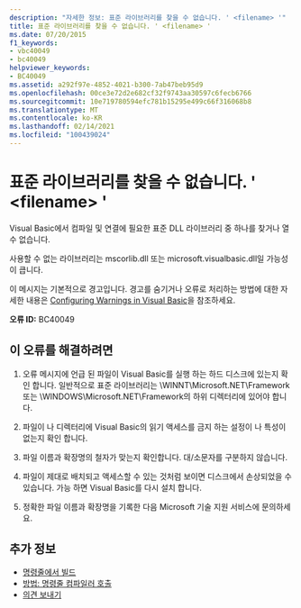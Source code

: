 ```yaml
---
description: "자세한 정보: 표준 라이브러리를 찾을 수 없습니다. ' <filename> '"
title: 표준 라이브러리를 찾을 수 없습니다. ' <filename> '
ms.date: 07/20/2015
f1_keywords:
- vbc40049
- bc40049
helpviewer_keywords:
- BC40049
ms.assetid: a292f97e-4852-4021-b300-7ab47beb95d9
ms.openlocfilehash: 00ce3e72d2e682cf32f9743aa30597c6fecb6766
ms.sourcegitcommit: 10e719780594efc781b15295e499c66f316068b8
ms.translationtype: MT
ms.contentlocale: ko-KR
ms.lasthandoff: 02/14/2021
ms.locfileid: "100439024"
---
```

# <a name="could-not-find-standard-library-filename"></a>표준 라이브러리를 찾을 수 없습니다. ' \<filename> '

Visual Basic에서 컴파일 및 연결에 필요한 표준 DLL 라이브러리 중 하나를 찾거나 열 수 없습니다.  
  
 사용할 수 없는 라이브러리는 mscorlib.dll 또는 microsoft.visualbasic.dll일 가능성이 큽니다.  
  
 이 메시지는 기본적으로 경고입니다. 경고를 숨기거나 오류로 처리하는 방법에 대한 자세한 내용은 [Configuring Warnings in Visual Basic](/visualstudio/ide/configuring-warnings-in-visual-basic)을 참조하세요.  
  
 **오류 ID:** BC40049  
  
## <a name="to-correct-this-error"></a>이 오류를 해결하려면  
  
1. 오류 메시지에 언급 된 파일이 Visual Basic를 실행 하는 하드 디스크에 있는지 확인 합니다. 일반적으로 표준 라이브러리는 \WINNT\Microsoft.NET\Framework 또는 \WINDOWS\Microsoft.NET\Framework의 하위 디렉터리에 있어야 합니다.  
  
2. 파일이 나 디렉터리에 Visual Basic의 읽기 액세스를 금지 하는 설정이 나 특성이 없는지 확인 합니다.  
  
3. 파일 이름과 확장명의 철자가 맞는지 확인합니다. 대/소문자를 구분하지 않습니다.  
  
4. 파일이 제대로 배치되고 액세스할 수 있는 것처럼 보이면 디스크에서 손상되었을 수 있습니다. 가능 하면 Visual Basic를 다시 설치 합니다.  
  
5. 정확한 파일 이름과 확장명을 기록한 다음 Microsoft 기술 지원 서비스에 문의하세요.  
  
## <a name="see-also"></a>추가 정보

- [명령줄에서 빌드](../reference/command-line-compiler/building-from-the-command-line.md)
- [방법: 명령줄 컴파일러 호출](../reference/command-line-compiler/how-to-invoke-the-command-line-compiler.md)
- [의견 보내기](/visualstudio/ide/feedback-options)
